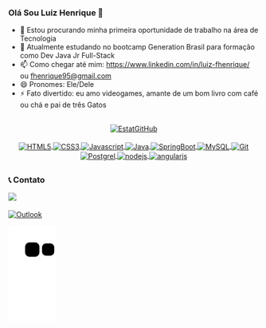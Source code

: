 ### Olá Sou Luiz Henrique 👋


- 🔭 Estou procurando minha primeira oportunidade de trabalho na área de Tecnologia
- 🌱 Atualmente estudando no bootcamp Generation Brasil  para formação como Dev Java Jr Full-Stack
- 📫 Como chegar até mim: https://www.linkedin.com/in/luiz-fhenrique/ ou fhenrique95@gmail.com
- 😄 Pronomes: Ele/Dele
- ⚡ Fato divertido: eu amo videogames, amante de um bom livro com café ou chá e pai de três Gatos

<div align="center"><br>
  
  <a href="https://github.com/LuiizHenrique" >
    <img src="https://github-readme-stats.vercel.app/api?username=LuiizHenrique&show_icons=true&theme=dark&hide_border=true&locale=pt-br&hide_title=true" alt="EstatGitHub" height="150">
  <!--  <img src="https://github-readme-stats.vercel.app/api/top-langs/?username=LuiizHenrique&layout=compact&langs_count=20&theme=dark&hide_border=true&locale=pt-br" alt="LingUsadas" height="150">-->
  </a>
</div>

<div align="center"><br>
  
  <a href="https://github.com/LuiizHenrique">
    <img src="https://cdn.jsdelivr.net/gh/devicons/devicon/icons/html5/html5-plain.svg" alt="HTML5" height="46" width="65" align="center">
    <img src="https://cdn.jsdelivr.net/gh/devicons/devicon/icons/css3/css3-plain.svg" alt="CSS3" height="46" width="65" align="center">
    <img src="https://cdn.jsdelivr.net/gh/devicons/devicon/icons/javascript/javascript-plain.svg" alt="Javascript" height="46" width="65" align="center">
    <img src="https://cdn.jsdelivr.net/gh/devicons/devicon/icons/java/java-original.svg" alt="Java" height="46" width="65" align="center">
    <img src="https://cdn.jsdelivr.net/gh/devicons/devicon/icons/spring/spring-original.svg" alt="SpringBoot" height="46" width="65" align="center">
    <img src="https://cdn.jsdelivr.net/gh/devicons/devicon/icons/mysql/mysql-original-wordmark.svg" alt="MySQL" height="80" align="center">
    <img src="https://cdn.jsdelivr.net/gh/devicons/devicon/icons/git/git-original.svg" alt="Git" height="46" width="65" align="center">
   <img src="https://cdn.jsdelivr.net/gh/devicons/devicon/icons/postgresql/postgresql-original-wordmark.svg"  alt="Postgrel" height="46" width="65" align="center"> 
    <img src="https://cdn.jsdelivr.net/gh/devicons/devicon/icons/nodejs/nodejs-original.svg"  alt="nodejs" height="46" width="65" align="center">
<!--     <img src="https://cdn.jsdelivr.net/gh/devicons/devicon/icons/vscode/vscode-original.svg" alt="VS Code" height="46" width="65" align="center"> -->
    <img src="https://cdn.jsdelivr.net/gh/devicons/devicon/icons/angularjs/angularjs-original.svg"  alt="angularjs " height="46" width="65" align="center" />
<!--<img src="https://cdn.jsdelivr.net/gh/devicons/devicon/icons/github/github-original.svg" alt="github" height="46" width="65" align="center" /> -->
  </a>
  
</div>

##
  
   ##
  
  <div> 
   <h3>📞 Contato</h3>

  <a href="https://www.linkedin.com/in/luiz-fhenrique/" target="_blank"><img src="https://img.shields.io/badge/-LinkedIn-%230077B5?style=for-the-badge&logo=linkedin&logoColor=white" target="_blank"></a> 
  
   <a href="mailto:luizfeliipe@outlook.com.br" target="_blank">
    <img src="https://img.shields.io/badge/Microsoft_Outlook-0078D4?style=for-the-badge&logo=microsoft-outlook&logoColor=white" alt="Outlook" align="center">
  </a>
 
  ![Snake animation](https://github.com/rafaballerini/rafaballerini/blob/output/github-contribution-grid-snake.svg)
 
</div>
